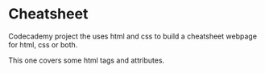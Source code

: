 # Cheatsheet

Codecademy project the uses html and css to build a cheatsheet webpage for html, css or both.

This one covers some html tags and attributes.
